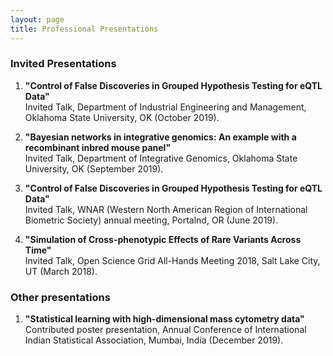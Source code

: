 ```yaml
---
layout: page
title: Professional Presentations
---
```


### Invited Presentations
1. **"Control of False Discoveries in Grouped Hypothesis Testing for eQTL Data"**  
  Invited Talk, Department of Industrial Engineering and Management, Oklahoma State University, OK (October 2019).

2. **"Bayesian networks in integrative genomics: An example with a recombinant inbred mouse panel"**   
  Invited Talk, Department of Integrative Genomics, Oklahoma State University, OK (September 2019).

3. **"Control of False Discoveries in Grouped Hypothesis Testing for eQTL Data"**   
  Invited Talk, WNAR (Western North American Region of International Biometric Society) annual meeting, Portalnd, OR (June 2019).
  
4. **"Simulation of Cross-phenotypic Effects of Rare Variants Across Time"**  
Invited Talk, Open Science Grid All-Hands Meeting 2018, Salt Lake City, UT (March 2018).


### Other presentations
1. **"Statistical learning with high-dimensional mass cytometry data"**  
Contributed poster presentation, Annual Conference of International Indian Statistical Association, Mumbai, India (December 2019).




